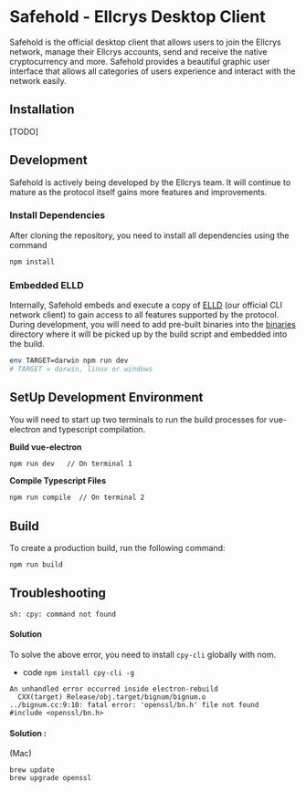 # Safehold - Ellcrys Desktop Client

Safehold is the official desktop client that allows users to join the Ellcrys network, manage their Ellcrys accounts, send and receive
the native cryptocurrency and more. Safehold provides a beautiful graphic user interface that allows all categories of users experience and interact with the network easily.

## Installation

[TODO]

## Development

Safehold is actively being developed by the Ellcrys team. It will continue to mature as the protocol itself gains more features and improvements.

### Install Dependencies

After cloning the repository, you need to install all dependencies using the command

```bash
npm install
```

### Embedded ELLD

Internally, Safehold embeds and execute a copy of [ELLD](https://github.com/ellcrys/elld) (our official CLI network client) to gain access to all features supported by the protocol. During development, you will need to add pre-built binaries into the [binaries](https://github.com/ellcrys/safehold/tree/master/binaries) directory where it will be picked up by the build script and embedded into the build.

```bash
env TARGET=darwin npm run dev
# TARGET = darwin, linux or windows
```

## SetUp Development Environment

You will need to start up two terminals to run the build processes for vue-electron and typescript compilation.

**Build vue-electron**

```sh
npm run dev   // On terminal 1
```

**Compile Typescript Files**

```sh
npm run compile  // On terminal 2
```

## Build

To create a production build, run the following command:

```bash
npm run build
```

## Troubleshooting

```
sh: cpy: command not found
```

#### Solution

To solve the above error, you need to install `cpy-cli` globally with nom.

-   code `npm install cpy-cli -g`

```
An unhandled error occurred inside electron-rebuild
  CXX(target) Release/obj.target/bignum/bignum.o
../bignum.cc:9:10: fatal error: 'openssl/bn.h' file not found
#include <openssl/bn.h>
```

#### Solution :

(Mac)

```
brew update
brew upgrade openssl
```
